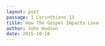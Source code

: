```yaml
---
layout: post
passage: 1 Corinthians 13
title: How The Gospel Impacts Love
author: John Hudson
date: 2015-10-18
--- 
```

